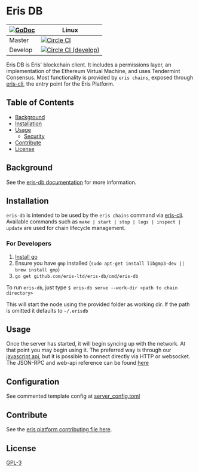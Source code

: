 # Eris DB

|[![GoDoc](https://godoc.org/github.com/eris-db?status.png)](https://godoc.org/github.com/eris-ltd/eris-db) | Linux |
|---|-------|
| Master | [![Circle CI](https://circleci.com/gh/eris-ltd/eris-db/tree/master.svg?style=svg)](https://circleci.com/gh/eris-ltd/eris-db/tree/master) |
| Develop | [![Circle CI (develop)](https://circleci.com/gh/eris-ltd/eris-db/tree/develop.svg?style=svg)](https://circleci.com/gh/eris-ltd/eris-db/tree/develop) |

Eris DB is Eris' blockchain client. It includes a permissions layer, an implementation of the Ethereum Virtual Machine, and uses Tendermint Consensus. Most functionality is provided by `eris chains`, exposed through [eris-cli](https://monax.io/docs/documentation/cli), the entry point for the Eris Platform.

## Table of Contents

- [Background](#background)
- [Installation](#installation)
- [Usage](#usage)
  - [Security](#security)
- [Contribute](#contribute)
- [License](#license)

## Background

See the [eris-db documentation](https://monax.io/docs/documentation/db/) for more information.

## Installation

`eris-db` is intended to be used by the `eris chains` command via [eris-cli](https://monax.io/docs/documentation/cli/latest/eris_chains). Available commands such as `make | start | stop | logs | inspect | update` are used for chain lifecycle management.

### For Developers

1. [Install go](https://golang.org/doc/install)
2. Ensure you have `gmp` installed (`sudo apt-get install libgmp3-dev || brew install gmp`)
3. `go get github.com/eris-ltd/eris-db/cmd/eris-db`


To run `eris-db`, just type `$ eris-db serve --work-dir <path to chain directory>`

This will start the node using the provided folder as working dir. If the path is omitted it defaults to `~/.erisdb`


## Usage

Once the server has started, it will begin syncing up with the network. At that point you may begin using it. The preferred way is through our [javascript api](https://monax.io/docs/documentation/db.js/), but it is possible to connect directly via HTTP or websocket. The JSON-RPC and web-api reference can be found [here](https://monax.io/docs/documentation/db/0.12.0-rc3/specifications/api/)

## Configuration

See commented template config at [server_config.toml](server_config.toml)


## Contribute

See the [eris platform contributing file here](https://github.com/eris-ltd/coding/blob/master/github/CONTRIBUTING.md).

## License

[GPL-3](license.md)

